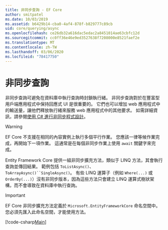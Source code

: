 ```yaml
---
title: 非同步查詢 - EF Core
author: smitpatel
ms.date: 10/03/2019
ms.assetid: b6429b14-cba0-4af4-878f-b829777c89cb
uid: core/querying/async
ms.openlocfilehash: ce26db32a616dac5edac2a8451014ae63cbfc12d
ms.sourcegitcommit: cc0ff36e46e9ed3527638f7208000e8521faef2e
ms.translationtype: MT
ms.contentlocale: zh-TW
ms.lasthandoff: 03/06/2020
ms.locfileid: "78417750"
---
```

# <a name="asynchronous-queries"></a>非同步查詢

非同步查詢可避免在資料庫中執行查詢時封鎖執行緒。 非同步查詢對於在豐富型用戶端應用程式中保持回應式 UI 是很重要的。 它們也可以增加 web 應用程式中的輸送量，讓他們釋放執行緒來服務 web 應用程式中的其他要求。 如需詳細資訊，請參閱[使用 C# 進行非同步程式設計](/dotnet/csharp/async)。

> [!WARNING]  
> EF Core 不支援在相同的內容實例上執行多個平行作業。 您應該一律等候作業完成，再開始下一項作業。 這通常是在每個非同步作業上使用 `await` 關鍵字來完成。

Entity Framework Core 提供一組非同步擴充方法，類似于 LINQ 方法，其會執行查詢並傳回結果。 範例包括 `ToListAsync()`、`ToArrayAsync()``SingleAsync()`。 有些 LINQ 運算子（例如 `Where(...)` 或 `OrderBy(...)`）沒有非同步版本，因為這些方法只會建立 LINQ 運算式樹狀架構，而不會導致在資料庫中執行查詢。

> [!IMPORTANT]  
> EF Core 非同步擴充方法定義於 `Microsoft.EntityFrameworkCore` 命名空間中。 您必須先匯入此命名空間，才能使用方法。

[!code-csharp[Main](../../../samples/core/Querying/Async/Sample.cs#ToListAsync)]
